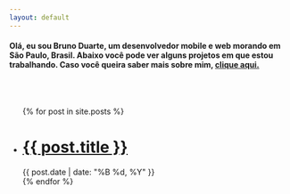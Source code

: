 ```yaml
---
layout: default
---
```


<div class="home">

  <h4>Olá, eu sou Bruno Duarte, um desenvolvedor mobile e web morando em São Paulo, Brasil. Abaixo você pode ver alguns projetos em que estou trabalhando. Caso você queira saber mais sobre mim, <a href="/sobre/" class="page-link">clique aqui.</a></h4>

  <br><br>

  <ul class="post-list">
    {% for post in site.posts %}
      <li>
        <h1>
          <a class="post-link" href="{{ post.url | prepend: site.baseurl }}">{{ post.title }}</a>
        </h1>
        <span class="post-meta">{{ post.date | date: "%B %d, %Y" }}</span>
      </li>
    {% endfor %}
  </ul>
</div>
